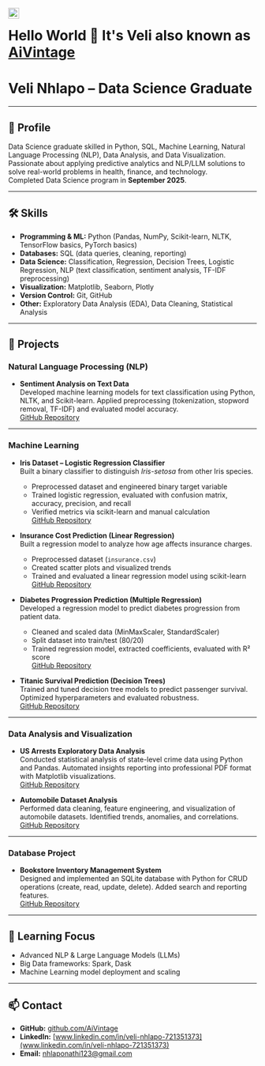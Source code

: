 

<br/>

<a href = "www.linkedin.com/in/veli-nhlapo-721351373" >
<img align = "left" alt="Veli Nhlapo" width="22px" src= "https://media.licdn.com/dms/image/v2/D4E03AQG6rL6MCa9nGg/profile-displayphoto-scale_200_200/B4EZlTdfPsIUAY-/0/1758041866017?e=1761177600&v=beta&t=1YgWx7F2DUBCVKgoZVkDr5fNfyUAyLuDNSiMAVLYZwY" >

</a> 

# Hello World 👋 It's Veli also known as [AiVintage](https://github.com/AiVintage)

# Veli Nhlapo – Data Science Graduate

---

## 👤 Profile
Data Science graduate skilled in Python, SQL, Machine Learning, Natural Language Processing (NLP), Data Analysis, and Data Visualization.  
Passionate about applying predictive analytics and NLP/LLM solutions to solve real-world problems in health, finance, and technology.  
Completed Data Science program in **September 2025**.

---

## 🛠 Skills
- **Programming & ML:** Python (Pandas, NumPy, Scikit-learn, NLTK, TensorFlow basics, PyTorch basics)  
- **Databases:** SQL (data queries, cleaning, reporting)  
- **Data Science:** Classification, Regression, Decision Trees, Logistic Regression, NLP (text classification, sentiment analysis, TF-IDF preprocessing)  
- **Visualization:** Matplotlib, Seaborn, Plotly  
- **Version Control:** Git, GitHub  
- **Other:** Exploratory Data Analysis (EDA), Data Cleaning, Statistical Analysis  

---

## 📂 Projects

### Natural Language Processing (NLP)
- **Sentiment Analysis on Text Data**  
  Developed machine learning models for text classification using Python, NLTK, and Scikit-learn. Applied preprocessing (tokenization, stopword removal, TF-IDF) and evaluated model accuracy.  
  [GitHub Repository](https://github.com/AiVintage/Sentiment-Analysis)

---

### Machine Learning
- **Iris Dataset – Logistic Regression Classifier**  
  Built a binary classifier to distinguish *Iris-setosa* from other Iris species.  
  - Preprocessed dataset and engineered binary target variable  
  - Trained logistic regression, evaluated with confusion matrix, accuracy, precision, and recall  
  - Verified metrics via scikit-learn and manual calculation  
  [GitHub Repository](https://github.com/AiVintage/Logistic-regression)

- **Insurance Cost Prediction (Linear Regression)**  
  Built a regression model to analyze how age affects insurance charges.  
  - Preprocessed dataset (`insurance.csv`)  
  - Created scatter plots and visualized trends  
  - Trained and evaluated a linear regression model using scikit-learn  
  [GitHub Repository](https://github.com/AiVintage/Linear-regression)

- **Diabetes Progression Prediction (Multiple Regression)**  
  Developed a regression model to predict diabetes progression from patient data.  
  - Cleaned and scaled data (MinMaxScaler, StandardScaler)  
  - Split dataset into train/test (80/20)  
  - Trained regression model, extracted coefficients, evaluated with R² score  
  [GitHub Repository](https://github.com/AiVintage/Multiple-Linear-Regression)

- **Titanic Survival Prediction (Decision Trees)**  
  Trained and tuned decision tree models to predict passenger survival. Optimized hyperparameters and evaluated robustness.  
  [GitHub Repository](https://github.com/AiVintage/Decision-Trees)

---

### Data Analysis and Visualization
- **US Arrests Exploratory Data Analysis**  
  Conducted statistical analysis of state-level crime data using Python and Pandas. Automated insights reporting into professional PDF format with Matplotlib visualizations.  
  [GitHub Repository](https://github.com/AiVintage/US-Arrests-EDA)

- **Automobile Dataset Analysis**  
  Performed data cleaning, feature engineering, and visualization of automobile datasets. Identified trends, anomalies, and correlations.  
  [GitHub Repository](https://github.com/AiVintage/Automobile-EDA)

---

### Database Project
- **Bookstore Inventory Management System**  
  Designed and implemented an SQLite database with Python for CRUD operations (create, read, update, delete). Added search and reporting features.  
  [GitHub Repository](https://github.com/AiVintage/HyperionDev-Capstone-Databases)

---

## 🎯 Learning Focus
- Advanced NLP & Large Language Models (LLMs)  
- Big Data frameworks: Spark, Dask  
- Machine Learning model deployment and scaling  

---

## 📫 Contact
- **GitHub:** [github.com/AiVintage](https://github.com/AiVintage)  
- **LinkedIn:** [www.linkedin.com/in/veli-nhlapo-721351373](www.linkedin.com/in/veli-nhlapo-721351373)  
- **Email:** nhlaponathi123@gmail.com  
